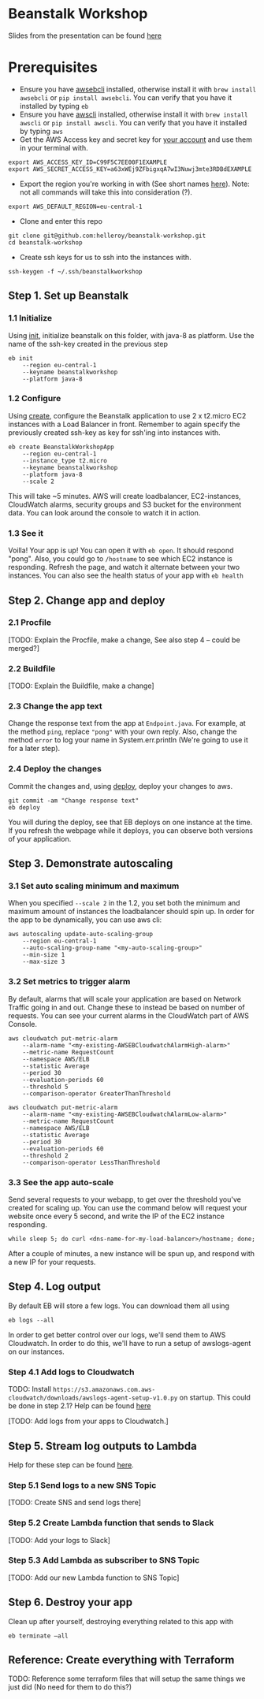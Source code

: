# Beanstalk Workshop

Slides from the presentation can be found [here](https://helleroy.github.io/beanstalk-workshop)

# Prerequisites

- Ensure you have [awsebcli](http://docs.aws.amazon.com/cli/latest/userguide/cli-chap-welcome.html) installed, otherwise install it with ```brew install awsebcli``` or ```pip install awsebcli```. You can verify that you have it installed by typing ```eb```
- Ensure you have [awscli](http://docs.aws.amazon.com/elasticbeanstalk/latest/dg/eb-cli3.html) installed, otherwise install it with ```brew install awscli``` or ```pip install awscli```. You can verify that you have it installed by typing ```aws```
- Get the AWS Access key and secret key for [your account](https://console.aws.amazon.com/console/home) and use them in your terminal with.
```
export AWS_ACCESS_KEY_ID=C99F5C7EE00F1EXAMPLE
export AWS_SECRET_ACCESS_KEY=a63xWEj9ZFbigxqA7wI3Nuwj3mte3RDBdEXAMPLE
```
- Export the region you're working in with (See short names [here](http://docs.aws.amazon.com/general/latest/gr/rande.html)). Note: not all commands will take this into consideration (?).
```
export AWS_DEFAULT_REGION=eu-central-1
```
- Clone and enter this repo
```
git clone git@github.com:helleroy/beanstalk-workshop.git
cd beanstalk-workshop
```
- Create ssh keys for us to ssh into the instances with.
```
ssh-keygen -f ~/.ssh/beanstalkworkshop
```

## Step 1. Set up Beanstalk

### 1.1 Initialize
Using [init](http://docs.aws.amazon.com/elasticbeanstalk/latest/dg/eb3-init.html), initialize beanstalk on this folder, with java-8 as platform. Use the name of the ssh-key created in the previous step
```
eb init
    --region eu-central-1
    --keyname beanstalkworkshop
    --platform java-8
```

### 1.2 Configure
Using [create](http://docs.aws.amazon.com/elasticbeanstalk/latest/dg/eb3-create.html), configure the Beanstalk application to use 2 x t2.micro EC2 instances with a Load Balancer in front. Remember to again specify the previously created ssh-key as key for ssh'ing into instances with.
```
eb create BeanstalkWorkshopApp
    --region eu-central-1
    --instance_type t2.micro
    --keyname beanstalkworkshop
    --platform java-8
    --scale 2
```

This will take ~5 minutes. AWS will create loadbalancer, EC2-instances, CloudWatch alarms, security groups and S3 bucket for the environment data. You can look around the console to watch it in action.

### 1.3 See it
Voilla! Your app is up! You can open it with ```eb open```. It should respond "pong". Also, you could go to ```/hostname``` to see which EC2 instance is responding. Refresh the page, and watch it alternate between your two instances. You can also see the health status of your app with ```eb health```

## Step 2. Change app and deploy
### 2.1 Procfile
[TODO: Explain the Procfile, make a change, See also step 4 – could be merged?]

### 2.2 Buildfile
[TODO: Explain the Buildfile, make a change]

### 2.3 Change the app text
Change the response text from the app at ```Endpoint.java```. For example, at the method ```ping```, replace ```"pong"``` with your own reply. Also, change the method ```error``` to log your name in System.err.println (We're going to use it for a later step).

### 2.4 Deploy the changes
Commit the changes and, using [deploy](http://docs.aws.amazon.com/elasticbeanstalk/latest/dg/eb3-deploy.html), deploy your changes to aws.
```
git commit -am "Change response text"
eb deploy
```
You will during the deploy, see that EB deploys on one instance at the time. If you refresh the webpage while it deploys, you can observe both versions of your application.

## Step 3. Demonstrate autoscaling

### 3.1 Set auto scaling minimum and maximum
When you specified ```--scale 2``` in the 1.2, you set both the minimum and maximum amount of instances the loadbalancer should spin up. In order for the app to be dynamically, you can use aws cli:
```
aws autoscaling update-auto-scaling-group
    --region eu-central-1
    --auto-scaling-group-name "<my-auto-scaling-group>"
    --min-size 1
    --max-size 3
```

### 3.2 Set metrics to trigger alarm
By default, alarms that will scale your application are based on Network Traffic going in and out. Change these to instead be based on number of requests. You can see your current alarms in the CloudWatch part of AWS Console.
```
aws cloudwatch put-metric-alarm
    --alarm-name "<my-existing-AWSEBCloudwatchAlarmHigh-alarm>"
    --metric-name RequestCount
    --namespace AWS/ELB
    --statistic Average
    --period 30
    --evaluation-periods 60
    --threshold 5
    --comparison-operator GreaterThanThreshold
```

```
aws cloudwatch put-metric-alarm
    --alarm-name "<my-existing-AWSEBCloudwatchAlarmLow-alarm>"
    --metric-name RequestCount
    --namespace AWS/ELB
    --statistic Average
    --period 30
    --evaluation-periods 60
    --threshold 2
    --comparison-operator LessThanThreshold
```

### 3.3 See the app auto-scale
Send several requests to your webapp, to get over the threshold you've created for scaling up. You can use the command below will request your website once every 5 second, and write the IP of the EC2 instance responding.
```
while sleep 5; do curl <dns-name-for-my-load-balancer>/hostname; done;
```
After a couple of minutes, a new instance will be spun up, and respond with a new IP for your requests.

## Step 4. Log output
By default EB will store a few logs. You can download them all using
```
eb logs --all
```

In order to get better control over our logs, we'll send them to AWS Cloudwatch. In order to do this,
we'll have to run a setup of awslogs-agent on our instances.

### Step 4.1 Add logs to Cloudwatch
TODO: Install ```https://s3.amazonaws.com.aws-cloudwatch/downloads/awslogs-agent-setup-v1.0.py``` on startup. This could be done in step 2.1? Help can be found [here](http://notes.webutvikling.org/aws-send-ec2-logs-to-slack/)

[TODO: Add logs from your apps to Cloudwatch.]

## Step 5. Stream log outputs to Lambda

Help for these step can be found [here](http://notes.webutvikling.org/aws-send-ec2-logs-to-slack/).

### Step 5.1 Send logs to a new SNS Topic
[TODO: Create SNS and send logs there]

### Step 5.2 Create Lambda function that sends to Slack
[TODO: Add your logs to Slack]

### Step 5.3 Add Lambda as subscriber to SNS Topic
[TODO: Add our new Lambda function to SNS Topic]

## Step 6. Destroy your app
Clean up after yourself, destroying everything related to this app with
```
eb terminate –all
```

## Reference: Create everything with Terraform
TODO: Reference some terraform files that will setup the same things we just did (No need for them to do this?)



